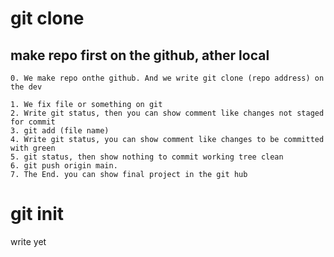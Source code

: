 # git clone

## make repo first on the github, ather local

```shell
0. We make repo onthe github. And we write git clone (repo address) on the dev

1. We fix file or something on git
2. Write git status, then you can show comment like changes not staged for commit
3. git add (file name)
4. Write git status, you can show comment like changes to be committed with green 
5. git status, then show nothing to commit working tree clean
6. git push origin main.
7. The End. you can show final project in the git hub
```


# git init
write yet
